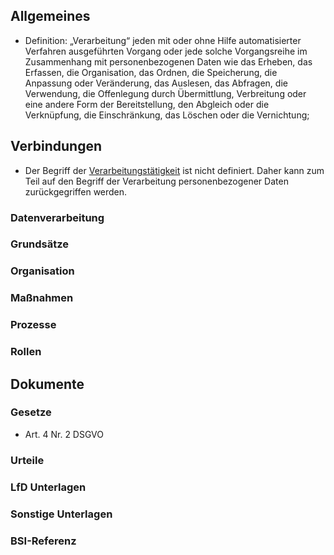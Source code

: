 ## Allgemeines
- Definition: „Verarbeitung“ jeden mit oder ohne Hilfe automatisierter Verfahren ausgeführten Vorgang oder jede solche Vorgangsreihe im Zusammenhang mit personenbezogenen Daten wie das Erheben, das Erfassen, die Organisation, das Ordnen, die Speicherung, die Anpassung oder Veränderung, das Auslesen, das Abfragen, die Verwendung, die Offenlegung durch Übermittlung, Verbreitung oder eine andere Form der Bereitstellung, den Abgleich oder die Verknüpfung, die Einschränkung, das Löschen oder die Vernichtung;
## Verbindungen
- Der Begriff der [Verarbeitungstätigkeit](../Datenverarbeitung/Verarbeitungstaetigkeit.md) ist nicht definiert. Daher kann zum Teil auf den Begriff der Verarbeitung personenbezogener Daten zurückgegriffen werden.
### Datenverarbeitung
### Grundsätze
### Organisation
### Maßnahmen
### Prozesse
### Rollen

## Dokumente
### Gesetze
- Art. 4 Nr. 2 DSGVO
### Urteile
### LfD Unterlagen
### Sonstige Unterlagen
### BSI-Referenz